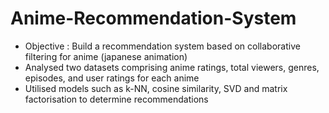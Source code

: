 # Anime-Recommendation-System
- Objective : Build a recommendation system based on collaborative filtering for anime (japanese animation)
- Analysed two datasets comprising anime ratings, total viewers, genres, episodes, and user ratings for each anime
- Utilised models such as k-NN, cosine similarity, SVD and matrix factorisation to determine recommendations
